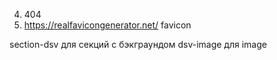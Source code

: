 4. 404
7. https://realfavicongenerator.net/ favicon




section-dsv для секций с бэкграундом
dsv-image для image
